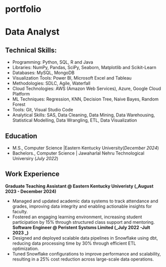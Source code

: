 # portfolio
# Data Analyst

## Technical Skills: 
-	Programming: Python, SQL, R and Java
-	Libraries: NumPy, Pandas, SciPy, Seaborn, Matplotlib and Scikit-Learn
-	Databases: MySQL, MongoDB
-	Visualization Tools: Power BI, Microsoft Excel and Tableau
-	Methodologies: SDLC, Agile, Waterfall
-	Cloud Technologies: AWS (Amazon Web Services), Azure, Google Cloud Platform
-	ML Techniques: Regression, KNN, Decision Tree, Naive Bayes, Random Forest
-	Tools: Git, Visual Studio Code
-	Analytical Skills: SAS, Data Cleaning, Data Mining, Data Warehousing, Statistical Modelling, Data Wrangling, ETL, Data Visualization


## Education							       		
- M.S., Computer Science	|Eastern Kentucky University(_December 2024_)	 			        		
- Bachelors., Computer Science | Jawaharlal Nehru Technological Universiry (_July 2022_)

## Work Experience
**Graduate Teaching Assistant  @ Eastern Kentucky Univeristy (_August 2023 - December 2024)**
- Managed and updated academic data systems to track attendance and grades, improving data integrity and enabling actionable insights for faculty.
- Fostered an engaging learning environment, increasing student participation by 15% through structured class support and mentoring.
**Software Engineer @ Peristent Systsms Limited (_July 2022 -Jult 2023 _)**
- Designed and deployed scalable data pipelines in Snowflake using dbt, reducing data processing time by 30% through efficient ETL optimization.
- 	Tuned Snowflake configurations to improve performance and scalability, resulting in a 25% cost reduction across large-scale data operations.

